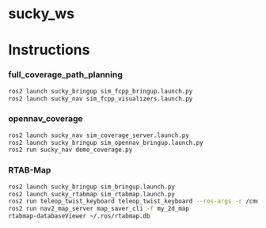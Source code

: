 # sucky_ws


# Instructions

### full_coverage_path_planning

```bash
ros2 launch sucky_bringup sim_fcpp_bringup.launch.py
ros2 launch sucky_nav sim_fcpp_visualizers.launch.py
```

### opennav_coverage

```bash
ros2 launch sucky_nav sim_coverage_server.launch.py 
ros2 launch sucky_bringup sim_opennav_bringup.launch.py 
ros2 run sucky_nav demo_coverage.py
```

### RTAB-Map

```bash
ros2 launch sucky_bringup sim_bringup.launch.py
ros2 launch sucky_rtabmap sim_rtabmap.launch.py
ros2 run teleop_twist_keyboard teleop_twist_keyboard --ros-args -r /cmd_vel:=/diffbot_base_controller/cmd_vel_unstamped
ros2 run nav2_map_server map_saver_cli -f my_2d_map
rtabmap-databaseViewer ~/.ros/rtabmap.db
```